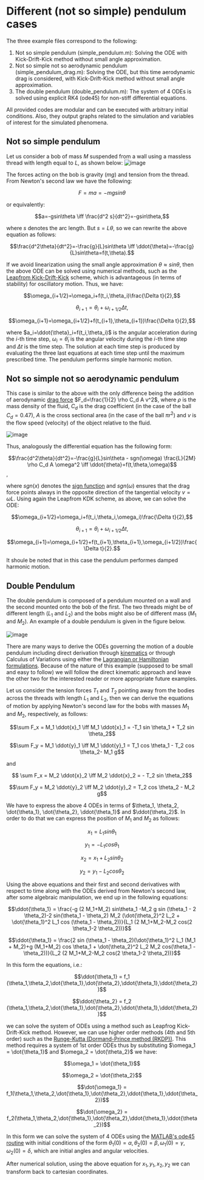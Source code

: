 # Different (not so simple) pendulum cases

The three example files correspond to the following:
1) Not so simple pendulum (simple_pendulum.m): Solving the ODE with Kick-Drift-Kick method without small angle approximation.
2) Not so simple not so aerodynamic pendulum (simple_pendulum_drag.m): Solving the ODE, but this time aerodynamic drag is considered, with Kick-Drift-Kick method without small angle approximation.
3) The double pendulum (double_pendulum.m): The system of 4 ODEs is solved using explicit RK4 (ode45) for non-stiff differential equations.

 All provided codes are modular and can be executed with arbitrary initial conditions. Also, they output graphs related to the simulation and variables of interest for the simulated phenomena.

## Not so simple pendulum
Let us consider a bob of mass $M$ suspended from a wall using a massless thread with length equal to $L$, as shown below:
![image](https://github.com/cfilelispapadopoulos/Tiny-Examples-of-Computational-Physics/assets/137081674/c6372223-a462-4823-bcca-ffe300393c40)

The forces acting on the bob is gravity $(mg)$ and tension from the thread. From Newton's second law we have the following:

$$F=ma=-mg sin\theta$$

or equivalently:

$$a=-gsin\theta \iff \frac{d^2 s}{dt^2}=-gsin\theta,$$

where $s$ denotes the arc length. But $s=L\theta$, so we can rewrite the above equation as follows:

$$\frac{d^2\theta}{dt^2}=-\frac{g}{L}sin\theta \iff \ddot{\theta}=-\frac{g}{L}sin\theta=f(t,\theta).$$

If we avoid linearization using the small angle approximation $\theta\approx sin\theta$, then the above ODE can be solved using numerical methods, such as the [Leapfrom Kick-Drift-Kick](https://en.wikipedia.org/wiki/Leapfrog_integration) scheme, which is advantageous (in terms of stability) for oscillatory motion. Thus, we have:

$$\omega_{i+1/2}=\omega_i+f(t_i,\theta_i)\frac{\Delta t}{2},$$

$$\theta_{i+1}=\theta_i+\omega_{i+1/2}\Delta t,$$

$$\omega_{i+1}=\omega_{i+1/2}+f(t_{i+1},\theta_{i+1})\frac{\Delta t}{2},$$

where $a_i=\ddot{\theta}_i=f(t_i,\theta_i)$ is the angular acceleration during the $i$-th time step, $\omega_i=\dot{\theta}_i$ is the angular velocity during the $i$-th time step and $\Delta t$ is the time step. The solution at each time step is produced by evaluating the three last equations at each time step until the maximum prescribed time. The pendulum performs simple harmonic motion.

## Not so simple not so aerodynamic pendulum
This case is similar to the above with the only difference being the addition of aerodynamic [drag force](https://en.wikipedia.org/wiki/Drag_(physics)) $F_d=\frac{1}{2} \rho C_d A v^2$, where $\rho$ is the mass density of the fluid, $C_d$ is the drag coefficient (in the case of the ball $C_d=0.47$), $A$ is the cross sectional area (in the case of the ball $\pi r^2$) and $v$ is the flow speed (velocity) of the object relative to the fluid.

![image](https://github.com/cfilelispapadopoulos/Tiny-Examples-of-Computational-Physics/assets/137081674/f0c4a5f4-91ae-4d2d-b819-e87ed60f79b5)

Thus, analogously the differential equation has the following form:

$$\frac{d^2\theta}{dt^2}=-\frac{g}{L}sin\theta - sgn(\omega) \frac{L}{2M} \rho C_d A \omega^2 \iff \ddot{\theta}=f(t,\theta,\omega)$$,

where $sgn(x)$ denotes the [sign function](https://en.wikipedia.org/wiki/Sign_function) and $sgn(\omega)$ ensures that the drag force points always in the opposite direction of the tangential velocity $v=\omega L$. Using again the Leapfrom KDK scheme, as above, we can solve the ODE:

$$\omega_{i+1/2}=\omega_i+f(t_i,\theta_i,\omega_i)\frac{\Delta t}{2},$$

$$\theta_{i+1}=\theta_i+\omega_{i+1/2}\Delta t,$$

$$\omega_{i+1}=\omega_{i+1/2}+f(t_{i+1},\theta_{i+1},\omega_{i+1/2})\frac{\Delta t}{2}.$$

It shoule be noted that in this case the pendulum performes damped harmonic motion.

## Double Pendulum
The double pendulum is composed of a pendulum mounted on a wall and the second mounted onto the bob of the first. The two threads might be of different length ($L_1$ and $L_2$) and the bobs might also be of different mass ($M_1$ and $M_2$). An example of a double pendulum is given in the figure below.

![image](https://github.com/cfilelispapadopoulos/Tiny-Examples-of-Computational-Physics/assets/137081674/873fbe9d-3dd2-4f06-b42e-3cd4156a4984)

There are many ways to derive the ODEs governing the motion of a double pendulum including direct derivation through [kinematics](https://web.mit.edu/jorloff/www/chaosTalk/double-pendulum/double-pendulum-en.html) or through Calculus of Variations using either the [Lagrangian or Hamiltonian formulations](https://scienceworld.wolfram.com/physics/DoublePendulum.html). Because of the nature of this example (supposed to be small and easy to follow) we will follow the direct kinematic approach and leave the other two for the interested reader or more appropriate future examples.

Let us consider the tension forces $T_1$ and $T_2$ pointing away from the bodies across the threads with length $L_1$ and $L_2$, then we can derive the equations of motion by applying Newton's second law for the bobs with masses $M_1$ and $M_2$, respectively, as follows:

$$\sum F_x = M_1 \ddot{x}_1 \iff M_1 \ddot{x}_1 = -T_1 sin \theta_1 + T_2 sin \theta_2$$

$$\sum F_y = M_1 \ddot{y}_1 \iff M_1 \ddot{y}_1 = T_1 cos \theta_1 - T_2 cos \theta_2- M_1 g$$

and

$$ \sum F_x = M_2 \ddot{x}_2 \iff M_2 \ddot{x}_2 = - T_2 sin \theta_2$$

$$\sum F_y = M_2 \ddot{y}_2 \iff M_2 \ddot{y}_2 = T_2 cos \theta_2 - M_2 g$$

We have to express the above 4 ODEs in terms of $\theta_1, \theta_2, \dot{\theta_1}, \dot{\theta_2}, \ddot{\theta_1}$ and $\ddot{\theta_2}$. In order to do that we can express the position of $M_1$ and $M_2$ as follows:

$$x_1 = L_1 sin \theta_1$$

$$y_1 = -L_1 cos \theta_1$$

$$x_2 = x_1 + L_2 sin\theta_2$$

$$y_2 = y_1 - L_2 cos \theta_2$$

Using the above equations and their first and second derivatives with respect to time along with the ODEs derived from Newton's second law, after some algebraic manipulation, we end up in the following equations:

$$\ddot{\theta_1} = \frac{-g (2 M_1+M_2) sin\theta_1 -M_2 g sin (\theta_1 - 2 \theta_2)-2 sin(\theta_1 - \theta_2) M_2 (\dot{\theta_2}^2 L_2 + \dot{\theta_1}^2 L_1 cos (\theta_1 - \theta_2))}{L_1 (2 M_1+M_2-M_2 cos(2 \theta_1-2 \theta_2))}$$

$$\ddot{\theta_1} = \frac{2 sin (\theta_1 - \theta_2)(\dot{\theta_1}^2 L_1 (M_1 + M_2)+g (M_1+M_2) cos \theta_1 + \dot{\theta_2}^2 L_2 M_2 cos(\theta_1 - \theta_2))}{L_2 (2 M_1+M_2-M_2 cos(2 \theta_1-2 \theta_2))}$$

In this form the equations, i.e.:

$$\ddot{\theta_1} = f_1 (\theta_1,\theta_2,\dot{\theta_1},\dot{\theta_2},\ddot{\theta_1},\ddot{\theta_2})$$

$$\ddot{\theta_2} = f_2 (\theta_1,\theta_2,\dot{\theta_1},\dot{\theta_2},\ddot{\theta_1},\ddot{\theta_2})$$

we can solve the system of ODEs using a method such as Leapfrog Kick-Drift-Kick method. However, we can use higher order methods (4th and 5th order) such as the [Runge-Kutta (Dormand-Prince method (RKDP))](https://en.wikipedia.org/wiki/Dormand%E2%80%93Prince_method). This method requires a system of 1st order ODEs thus by substituting $\omega_1 = \dot{\theta_1}$ and $\omega_2 = \dot{\theta_2}$ we have:

$$\omega_1 = \dot{\theta_1}$$

$$\omega_2 = \dot{\theta_2}$$

$$\dot{\omega_1} = f_1(\theta_1,\theta_2,\dot{\theta_1},\dot{\theta_2},\ddot{\theta_1},\ddot{\theta_2})$$

$$\dot{\omega_2} = f_2(\theta_1,\theta_2,\dot{\theta_1},\dot{\theta_2},\ddot{\theta_1},\ddot{\theta_2})$$

In this form we can solve the system of 4 ODEs using the [MATLAB's ode45 routine](https://www.mathworks.com/help/matlab/ref/ode45.html) with initial conditions of the form $\theta_1(0)=\alpha, \theta_2(0)=\beta, \omega_1(0)=\gamma, \omega_2(0)=\delta$, which are initial angles and angular velocities.

After numerical solution, using the above equation for $x_1,y_1,x_2,y_2$ we can transform back to cartesian coordinates.
